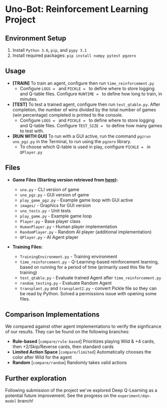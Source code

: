 # Uno-Bot: Reinforcement Learning Project

## Environment Setup
1. Install `Python 3.6`, `pip`, and `pypy 3.1`
2. Install required packages: `pip install numpy pytest pgzero`

## Usage
- **[TRAIN]** To train an agent, configure then run `time_reinforcement.py`
	- Configure `LOGS = ` and `PICKLE = ` to define where to store logging and Q-table files. Configure `RUNTIME = ` to define how long to train, in minutes.
- **[TEST]** To test a trained agent, configure then run `test_qtable.py`. After completion, the number of wins divided by the total number of games (win percentage) completed is printed to the console.
	- Configure `LOGS = ` and `PICKLE = ` to define where to store logging and Q-table files. Configure `TEST_SIZE = ` to define how many games to test with.
- **[RUN WITH GUI]** To run with a GUI active, run the command `pgzrun uno_pgz.py` in the Terminal, to run using the `pgzero` library.
	- To choose which Q-table is used in play, configure `PICKLE = ` in `QPlayer.py`

## Files
- **Game Files (Starting version retrieved from [here](https://github.com/bennuttall/uno)):**
	- `uno.py` - CLI version of game
	- `uno_pgz.py` - GUI version of game
	- `play_game_pgz.py` - Example game loop with GUI active
	- `images/` - Graphics for GUI version
	- `uno_tests.py` - Unit tests
	- `play_game.py` - Example game loop
	- `Player.py` - Base player class
	- `HumanPlayer.py` - Human player implementation
	- `RandomPlayer.py` - Random AI player (additional implementation)
	- `QPlayer.py` - AI Agent player

- **Training Files:**
	- `TrainingEnvironment.py` - Training environment
	- `time_reinforcement.py` - Q-Learning-based reinforcement learning, based on running for a period of time (primarily used this file for training)
	- `test_qtable.py` - Evaluate trained Agent after `time_reinforcement.py`
	- `random_testing.py` - Evaluate Random Agent
	- `transplant.py` and `transplant2.py` - convert Pickle file so they can be read by Python. Solved a permissions issue with opening some files.

## Comparison Implementations
We compared against other agent implementations to verify the signficance of our results. They can be found on the following branches:
- **Rule-based** [`compare/rule-based`] Prioritizes playing Wild & +4 cards, then +2/Skip/Reverse cards, then standard cards
- **Limited Action Space** [`compare/limited`] Automatically chooses the color after Wild for the agent
- **Random** [`compare/random`] Randomly takes valid actions

## Further exploration
Following submission of the project we've explored Deep Q-Learning as a potential future improvement. See the progress on the `experiment/dqn-model` branch!
